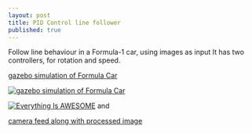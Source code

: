 ```yaml
---
layout: post
title: PID Control line follower
published: true
---
```


Follow line behaviour in a Formula-1 car, using images as input
It has two controllers, for rotation and speed.

[gazebo simulation of Formula Car](https://www.youtube.com/watch?v=PHs2H54jiRc)


[![gazebo simulation of Formula Car](https://img.youtube.com/watch?v=PHs2H54jiRc/0.jpg)](https://www.youtube.com/watch?v=PHs2H54jiRc-Y "gazebo simulation of Formula Car")

[![Everything Is AWESOME](https://img.youtube.com/vi/StTqXEQ2l-Y/0.jpg)](https://www.youtube.com/watch?v=StTqXEQ2l-Y "Everything Is AWESOME")
and 

[camera feed along with processed image](https://www.youtube.com/watch?v=4kmUJu2Xqlg)
